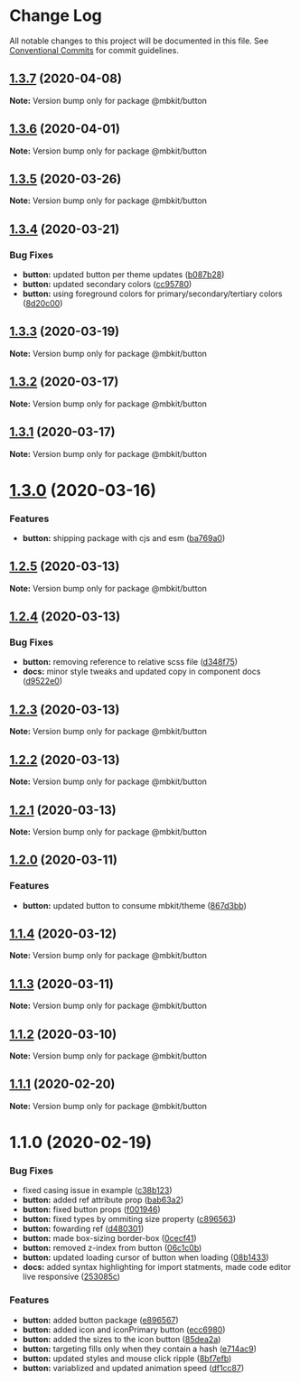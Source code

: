 # Change Log

All notable changes to this project will be documented in this file.
See [Conventional Commits](https://conventionalcommits.org) for commit guidelines.

## [1.3.7](https://github.com/mindbody/mbkit/compare/@mbkit/button@1.3.6...@mbkit/button@1.3.7) (2020-04-08)

**Note:** Version bump only for package @mbkit/button





## [1.3.6](https://github.com/mindbody/design-system/compare/@mbkit/button@1.3.5...@mbkit/button@1.3.6) (2020-04-01)

**Note:** Version bump only for package @mbkit/button





## [1.3.5](https://github.com/mindbody/design-system/compare/@mbkit/button@1.3.4...@mbkit/button@1.3.5) (2020-03-26)

**Note:** Version bump only for package @mbkit/button





## [1.3.4](https://github.com/mindbody/design-system/compare/@mbkit/button@1.3.3...@mbkit/button@1.3.4) (2020-03-21)


### Bug Fixes

* **button:** updated button per theme updates ([b087b28](https://github.com/mindbody/design-system/commit/b087b2876c4fdb1baf19e7d473e85cc9ea566bbf))
* **button:** updated secondary colors ([cc95780](https://github.com/mindbody/design-system/commit/cc95780f510cd8569b3408192e9eb7e28affbdb3))
* **button:** using foreground colors for primary/secondary/tertiary colors ([8d20c00](https://github.com/mindbody/design-system/commit/8d20c00d6e4325c7196acf6b43b3e849e4f5d394))





## [1.3.3](https://github.com/mindbody/design-system/compare/@mbkit/button@1.3.2...@mbkit/button@1.3.3) (2020-03-19)

**Note:** Version bump only for package @mbkit/button





## [1.3.2](https://github.com/mindbody/mbkit/compare/@mbkit/button@1.3.1...@mbkit/button@1.3.2) (2020-03-17)

**Note:** Version bump only for package @mbkit/button





## [1.3.1](https://github.com/mindbody/design-system/compare/@mbkit/button@1.3.0...@mbkit/button@1.3.1) (2020-03-17)

**Note:** Version bump only for package @mbkit/button





# [1.3.0](https://github.com/mindbody/design-system/compare/@mbkit/button@1.2.5...@mbkit/button@1.3.0) (2020-03-16)


### Features

* **button:** shipping package with cjs and esm ([ba769a0](https://github.com/mindbody/design-system/commit/ba769a095f8e89b50f2f2b223efebf3833f9a5ad))





## [1.2.5](https://github.com/mindbody/design-system/compare/@mbkit/button@1.2.4...@mbkit/button@1.2.5) (2020-03-13)

**Note:** Version bump only for package @mbkit/button





## [1.2.4](https://github.com/mindbody/design-system/compare/@mbkit/button@1.2.3...@mbkit/button@1.2.4) (2020-03-13)


### Bug Fixes

* **button:** removing reference to relative scss file ([d348f75](https://github.com/mindbody/design-system/commit/d348f75dbbbac851848848bcf416a92105233313))
* **docs:** minor style tweaks and updated copy in component docs ([d9522e0](https://github.com/mindbody/design-system/commit/d9522e0f1470800e3103793208e24a84739a5888))





## [1.2.3](https://github.com/mindbody/design-system/compare/@mbkit/button@1.2.2...@mbkit/button@1.2.3) (2020-03-13)

**Note:** Version bump only for package @mbkit/button





## [1.2.2](https://github.com/mindbody/design-system/compare/@mbkit/button@1.2.1...@mbkit/button@1.2.2) (2020-03-13)

**Note:** Version bump only for package @mbkit/button






## [1.2.1](https://github.com/mindbody/design-system/compare/@mbkit/button@1.2.0...@mbkit/button@1.2.1) (2020-03-13)

**Note:** Version bump only for package @mbkit/button

## [1.2.0](https://github.com/mindbody/design-system/compare/@mbkit/button@1.1.3...@mbkit/button@1.2.0) (2020-03-11)


### Features

* **button:** updated button to consume mbkit/theme ([867d3bb](https://github.com/mindbody/design-system/commit/867d3bbefed6974c9feb5872ceb2ac689c470044))

## [1.1.4](https://github.com/mindbody/design-system/compare/@mbkit/button@1.1.3...@mbkit/button@1.1.4) (2020-03-12)

**Note:** Version bump only for package @mbkit/button

## [1.1.3](https://github.com/mindbody/design-system/compare/@mbkit/button@1.1.2...@mbkit/button@1.1.3) (2020-03-11)

**Note:** Version bump only for package @mbkit/button





## [1.1.2](https://github.com/mindbody/design-system/compare/@mbkit/button@1.1.1...@mbkit/button@1.1.2) (2020-03-10)

**Note:** Version bump only for package @mbkit/button





## [1.1.1](https://github.com/mindbody/design-system/compare/@mbkit/button@1.1.0...@mbkit/button@1.1.1) (2020-02-20)

**Note:** Version bump only for package @mbkit/button





# 1.1.0 (2020-02-19)


### Bug Fixes

* fixed casing issue in example ([c38b123](https://github.com/mindbody/design-system/commit/c38b123493778e40f6c572b7ae576d0cc0942471))
* **button:** added ref attribute prop ([bab63a2](https://github.com/mindbody/design-system/commit/bab63a2e0d468a6e4b0656125a28205f720b8bb4))
* **button:** fixed button props ([f001946](https://github.com/mindbody/design-system/commit/f00194685bb9b7997825d92f437d998a95f465ac))
* **button:** fixed types by ommiting size property ([c896563](https://github.com/mindbody/design-system/commit/c896563561b938c6795cc2f36f7aaf0dd1a8c9a2))
* **button:** fowarding ref ([d480301](https://github.com/mindbody/design-system/commit/d480301e06516249237c53a038499d9a6051f547))
* **button:** made box-sizing border-box ([0cecf41](https://github.com/mindbody/design-system/commit/0cecf41f10198fc2e06c0fa25099818d3f271faa))
* **button:** removed z-index from button ([06c1c0b](https://github.com/mindbody/design-system/commit/06c1c0bd7c12481eddb32321a8a944ede83d37f2))
* **button:** updated loading cursor of button when loading ([08b1433](https://github.com/mindbody/design-system/commit/08b143378b34e356f85f9d29b2ca18a1d2fe839e))
* **docs:** added syntax highlighting for import statments, made code editor live responsive ([253085c](https://github.com/mindbody/design-system/commit/253085cdd5d9a7136effcbac135afe903e49d596))


### Features

* **button:** added button package ([e896567](https://github.com/mindbody/design-system/commit/e896567476488be0237c908d70411a1ace68b422))
* **button:** added icon and iconPrimary button ([ecc6980](https://github.com/mindbody/design-system/commit/ecc698075184110db2ffae8eb2fef3ae5a70199c))
* **button:** added the sizes to the icon button ([85dea2a](https://github.com/mindbody/design-system/commit/85dea2a73b076e074e249b0da49b9f23026f6c28))
* **button:** targeting fills only when they contain a hash ([e714ac9](https://github.com/mindbody/design-system/commit/e714ac91e0fb80461e829510d0233342b60e6027))
* **button:** updated styles and mouse click ripple ([8bf7efb](https://github.com/mindbody/design-system/commit/8bf7efb481b01fad61367e0f2f6d9e8e5117672b))
* **button:** variablized and updated animation speed ([df1cc87](https://github.com/mindbody/design-system/commit/df1cc87acd52057327adf32b796974180a7fab47))
